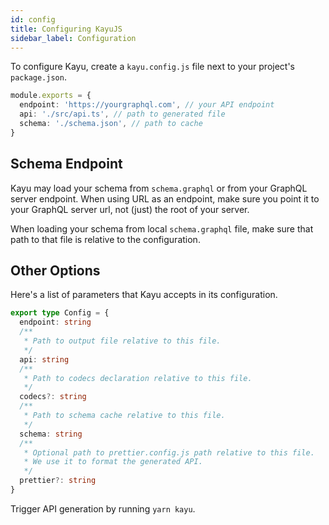 ```yaml
---
id: config
title: Configuring KayuJS
sidebar_label: Configuration
---
```


To configure Kayu, create a `kayu.config.js` file next to your project's `package.json`.

```ts
module.exports = {
  endpoint: 'https://yourgraphql.com', // your API endpoint
  api: './src/api.ts', // path to generated file
  schema: './schema.json', // path to cache
}
```

## Schema Endpoint

Kayu may load your schema from `schema.graphql` or from your GraphQL server endpoint. When using URL as an endpoint, make sure you point it to your GraphQL server url, not (just) the root of your server.

When loading your schema from local `schema.graphql` file, make sure that path to that file is relative to the configuration.

## Other Options

Here's a list of parameters that Kayu accepts in its configuration.

```ts
export type Config = {
  endpoint: string
  /**
   * Path to output file relative to this file.
   */
  api: string
  /**
   * Path to codecs declaration relative to this file.
   */
  codecs?: string
  /**
   * Path to schema cache relative to this file.
   */
  schema: string
  /**
   * Optional path to prettier.config.js path relative to this file.
   * We use it to format the generated API.
   */
  prettier?: string
}
```

Trigger API generation by running `yarn kayu`.
